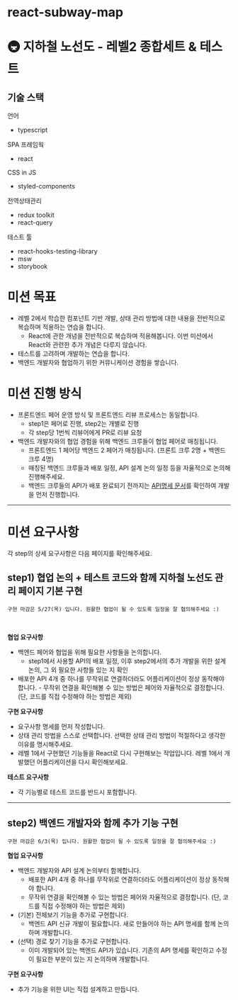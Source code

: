 # react-subway-map

# 🚇 지하철 노선도 - 레벨2 종합세트 & 테스트

## 기술 스택

언어
- typescript

SPA 프레임웍
- react

CSS in JS
- styled-components

전역상태관리
- redux toolkit
- react-query

테스트 툴
- react-hooks-testing-library
- msw
- storybook

# 미션 목표

- 레벨 2에서 학습한 컴포넌트 기반 개발, 상태 관리 방법에 대한 내용을 전반적으로 복습하며 적용하는 연습을 합니다.
  - React에 관한 개념을 전반적으로 복습하며 적용해봅니다.
    이번 미션에서 React와 관련한 추가 개념은 다루지 않습니다.
- 테스트를 고려하며 개발하는 연습을 합니다.
- 백엔드 개발자와 협업하기 위한 커뮤니케이션 경험을 쌓습니다.

# 미션 진행 방식

- 프론트엔드 페어 운영 방식 및 프론트엔드 리뷰 프로세스는 동일합니다.
  - step1은 페어로 진행, step2는 개별로 진행
  - 각 step당 1번씩 리뷰어에게 PR로 리뷰 요청
- 백엔드 개발자와의 협업 경험을 위해 백엔드 크루들이 협업 페어로 매칭됩니다.
  - 프론트엔드 1 페어당 백엔드 2 페어가 매칭됩니다. (프론트 크루 2명 + 백엔드 크루 4명)
  - 매칭된 백엔드 크루들과 배포 일정, API 설계 논의 일정 등을 자율적으로 논의해 진행해주세요.
  - 백엔드 크루들의 API가 배포 완료되기 전까지는 [API명세 문서](https://woowacourse.github.io/atdd-subway-fare/)를 확인하여 개발을 먼저 진행합니다.

---

# 미션 요구사항

각 step의 상세 요구사항은 다음 페이지를 확인해주세요.

## step1) 협업 논의 + 테스트 코드와 함께 지하철 노선도 관리 페이지 기본 구현

```
구현 마감은 5/27(목) 입니다. 원활한 협업이 될 수 있도록 일정을 잘 협의해주세요 :)
```

<br/>

**협업 요구사항**

- 백엔드 페어와 협업을 위해 필요한 사항들을 논의합니다.
  - step1에서 사용할 API의 배포 일정, 이후 step2에서의 추가 개발을 위한 설계 논의, 그 외 필요한 사항들 있는 지 확인
- <span class="highlight-cyan">배포한 API 4개 중 하나를 무작위로 연결</span>하더라도 어플리케이션이 정상 동작해야 합니다. - 무작위 연결을 확인해볼 수 있는 방법은 페어와 자율적으로 결정합니다. (단, 코드를 직접 수정해야 하는 방법은 제외)
  <br/>

**구현 요구사항**

- 요구사항 명세를 먼저 작성합니다.
- <span class="highlight-cyan">상태 관리 방법을 스스로 선택</span>합니다. 선택한 상태 관리 방법이 적절하다고 생각한 이유를 명시해주세요.
- 레벨 1에서 구현했던 기능들을 React로 다시 구현해보는 작업입니다. 레벨 1에서 개발했던 어플리케이션을 다시 확인해보세요.
  <br/>

**테스트 요구사항**

- 각 기능별로 <span class="highlight-cyan">테스트 코드를 반드시 포함</span>합니다.

---

## step2) 백엔드 개발자와 함께 추가 기능 구현

```
구현 마감은 6/3(목) 입니다. 원활한 협업이 될 수 있도록 일정을 잘 협의해주세요 :)
```

**협업 요구사항**

- 백엔드 개발자와 API 설계 논의부터 함께합니다.
  - <span class="highlight-cyan">배포한 API 4개 중 하나를 무작위로 연결</span>하더라도 어플리케이션이 정상 동작해야 합니다.
  - 무작위 연결을 확인해볼 수 있는 방법은 페어와 자율적으로 결정합니다. (단, 코드를 직접 수정해야 하는 방법은 제외)
- (기본) 전체보기 기능을 추가로 구현합니다.
  - 백엔드 API 신규 개발이 필요합니다. 새로 만들어야 하는 API 명세를 함께 논의하며 개발합니다.
- (선택) 경로 찾기 기능을 추가로 구현합니다.
  - 이미 개발되어 있는 백엔드 API가 있습니다. 기존의 API 명세를 확인하고 수정이 필요한 부분이 있는 지 논의하며 개발합니다.

**구현 요구사항**

- 추가 기능을 위한 UI는 직접 설계하고 만듭니다.
